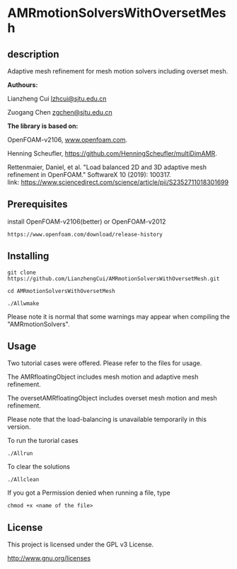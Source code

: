 # AMRmotionSolversWithOversetMesh
## description

Adaptive mesh refinement for mesh motion solvers including overset mesh. 

**Authours:**

Lianzheng Cui lzhcui@sjtu.edu.cn

Zuogang Chen  zgchen@sjtu.edu.cn


**The library is based on:**

OpenFOAM-v2106, www.openfoam.com.

Henning Scheufler, https://github.com/HenningScheufler/multiDimAMR.

Rettenmaier, Daniel, et al. "Load balanced 2D and 3D adaptive mesh refinement in OpenFOAM." SoftwareX 10 (2019): 100317. link: https://www.sciencedirect.com/science/article/pii/S2352711018301699

## Prerequisites
install OpenFOAM-v2106(better) or OpenFOAM-v2012

```https://www.openfoam.com/download/release-history```
## Installing
```git clone https://github.com/LianzhengCui/AMRmotionSolversWithOversetMesh.git```

```cd AMRmotionSolversWithOversetMesh```

```./Allwmake```

Please note it is normal that some warnings may appear when compiling the "AMRmotionSolvers".

## Usage
Two tutorial cases were offered. Please refer to the files for usage.

The AMRfloatingObject includes mesh motion and adaptive mesh refinement.

The oversetAMRfloatingObject includes overset mesh motion and mesh refinement.

Please note that the load-balancing is unavailable temporarily in this version.

To run the turorial cases

```./Allrun```

To clear the solutions

```./Allclean```

If you got a Permission denied when running a file, type

```chmod +x <name of the file>```

## License
This project is licensed under the GPL v3 License.

http://www.gnu.org/licenses
